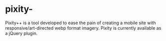 # pixity-
Pixity++ is a tool developed to ease the pain of creating a mobile site with responsive/art-directed webp format imagery. Pixity is currently available as a jQuery plugin.
